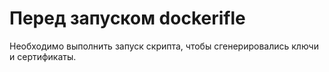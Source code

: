 # Перед запуском dockerifle
Необходимо выполнить запуск скрипта, чтобы сгенерировались ключи и сертификаты.
